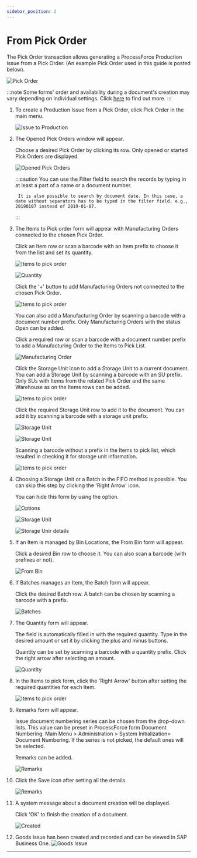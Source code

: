 ```yaml
---
sidebar_position: 2
---
```


# From Pick Order

The Pick Order transaction allows generating a ProcessForce Production issue from a Pick Order. (An example Pick Order used in this guide is posted below).

![Pick Order](./media/pick-order.png)

:::note
    Some forms' order and availability during a document's creation may vary depending on individual settings. Click [here](../../../administrator-guide/custom-configuration/overview.md) to find out more.
:::

1. To create a Production Issue from a Pick Order, click Pick Order in the main menu.

    ![Issue to Production](./media/FromPickOrder3.webp)
2. The Opened Pick Orders window will appear.

    Choose a desired Pick Order by clicking its row. Only opened or started Pick Orders are displayed.

    ![Opened Pick Orders](./media/OpenedPickOrders3.webp)

    :::caution
        You can use the Filter field to search the records by typing in at least a part of a name or a document number.

        It is also possible to search by document date. In this case, a date without separators has to be typed in the filter field, e.g., 20190107 instead of 2019-01-07.
    :::

3. The Items to Pick order form will appear with Manufacturing Orders connected to the chosen Pick Order.

    Click an Item row or scan a barcode with an Item prefix to choose it from the list and set its quantity.

    ![Items to pick order](./media/ItemsToPickOrder3.webp)

    ![Quantity](./media/PickOrder-Quantity3.webp)

    Click the '+' button to add Manufacturing Orders not connected to the chosen Pick Order.

    ![Items to pick order](./media/AddItemToPickOrder3.webp)

    You can also add a Manufacturing Order by scanning a barcode with a document number prefix. Only Manufacturing Orders with the status Open can be added.

    Click a required row or scan a barcode with a document number prefix to add a Manufacturing Order to the Items to Pick List.

    ![Manufacturing Order](./media/MO3.webp)

    Click the Storage Unit icon to add a Storage Unit to a current document. You can add a Storage Unit by scanning a barcode with an SU prefix. Only SUs with Items from the related Pick Order and the same Warehouse as on the Items rows can be added.

    ![Items to pick order](./media/PickOrder-AddSU3.webp)

    Click the required Storage Unit row to add it to the document. You can add it by scanning a barcode with a storage unit prefix.

    ![Storage Unit](./media/PickOrder-SU3.webp)

    ![Storage Unit](./media/SUDetails3.webp)

    Scanning a barcode without a prefix in the Items to pick list, which resulted in checking it for storage unit information.

    ![Items to pick order](./media/SUAdded3.webp)
4. Choosing a Storage Unit or a Batch in the FIFO method is possible. You can skip this step by clicking the 'Right Arrow' icon.

    You can hide this form by using the option.

    ![Options](./media/FIFO3.webp)

    ![Storage Unit](./media/FIFO-SU3.webp)

    ![Storage Unir details](./media/SUInfo3.webp)
5. If an Item is managed by Bin Locations, the From Bin form will appear.

    Click a desired Bin row to choose it. You can also scan a barcode (with prefixes or not).

    ![From Bin](./media/FromBIN3.webp)
6. If Batches manages an Item, the Batch form will appear.

    Click the desired Batch row. A batch can be chosen by scanning a barcode with a prefix.

    ![Batches](./media/Batches3.webp)
7. The Quantity form will appear.

    The field is automatically filled in with the required quantity. Type in the desired amount or set it by clicking the plus and minus buttons.

    Quantity can be set by scanning a barcode with a quantity prefix. Click the right arrow after selecting an amount.

    ![Quantity](./media/Quantity13.webp)
8. In the Items to pick form, click the 'Right Arrow' button after setting the required quantities for each Item.

    ![Items to pick order](./media/Done3.webp)
9. Remarks form will appear.

    Issue document numbering series can be chosen from the drop-down lists. This value can be preset in ProcessForce form Document Numbering: Main Menu > Administration > System Initialization> Document Numbering. If the series is not picked, the default ones will be selected.

    Remarks can be added.

    ![Remarks](./media/remarks.png)

10. Click the Save icon after setting all the details.

    ![Remarks](./media/Remarks3.webp)
11. A system message about a document creation will be displayed.

    Click 'OK' to finish the creation of a document.

    ![Created](./media/Created3.webp)
12. Goods Issue has been created and recorded and can be viewed in SAP Business One.
    ![Goods Issue](./media/goods-issue.png)

---
